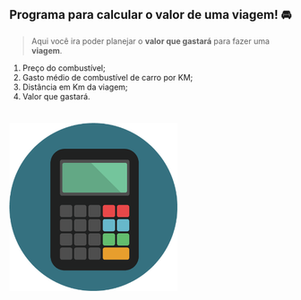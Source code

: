 ## Programa para calcular o valor de uma viagem! 🚘



> Aqui você ira poder planejar o **valor que gastará** para fazer uma **viagem**. 


1. Preço do combustível;
2. Gasto médio de combustível de carro por KM;
3. Distância em Km da viagem;
4. Valor que gastará.


<h1 aling = "center">
<img src="assets/calculadora.png"
alt= "img calculadora"  width="300"> 
</h1>
